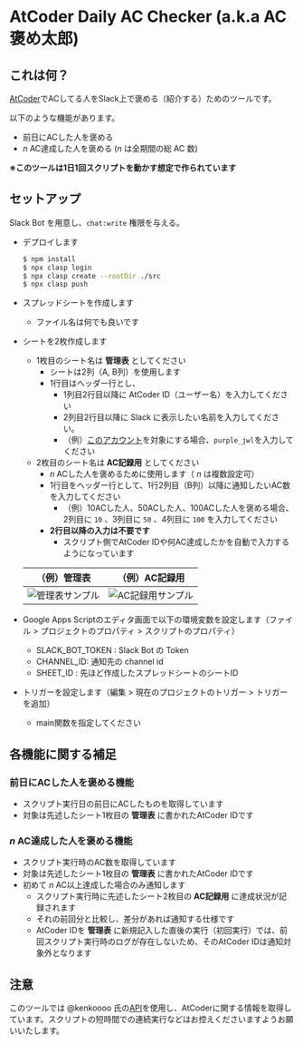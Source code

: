# AtCoder Daily AC Checker (a.k.a AC褒め太郎)

## これは何？

[AtCoder](https://atcoder.jp/)でACしてる人をSlack上で褒める（紹介する）ためのツールです。

以下のような機能があります。

- 前日にACした人を褒める
- _n_ AC達成した人を褒める (_n_ は全期間の総 AC 数)

__※このツールは1日1回スクリプトを動かす想定で作られています__

## セットアップ

Slack Bot を用意し、`chat:write` 権限を与える。

- デプロイします
  ```sh
  $ npm install
  $ npx clasp login
  $ npx clasp create --rootDir ./src
  $ npx clasp push
  ```
- スプレッドシートを作成します
  - ファイル名は何でも良いです
- シートを2枚作成します
  - 1枚目のシート名は __管理表__ としてください
    - シートは2列（A, B列）を使用します
    - 1行目はヘッダー行とし、
      - 1列目2行目以降に AtCoder ID（ユーザー名）を入力してください
      - 2列目2行目以降に Slack に表示したい名前を入力してください。
      - （例）[このアカウント](https://atcoder.jp/users/purple_jwl)を対象にする場合、`purple_jwl`を入力してください
  - 2枚目のシート名は __AC記録用__ としてください
    - _n_ ACした人を褒めるために使用します（ _n_ は複数設定可）
    - 1行目をヘッダー行として、1行2列目（B列）以降に通知したいAC数を入力してください
      - （例）10ACした人、50ACした人、100ACした人を褒める場合、2列目に `10` 、3列目に `50` 、4列目に `100` を入力してください
    - __2行目以降の入力は不要です__
      - スクリプト側でAtCoder IDや何AC達成したかを自動で入力するようになっています

  | （例）管理表 | （例）AC記録用 |
  | :-: | :-: |
  | ![管理表サンプル](img/sample1.png) | ![AC記録用サンプル](img/sample2.png) |
- Google Apps Scriptのエディタ画面で以下の環境変数を設定します（ファイル > プロジェクトのプロパティ > スクリプトのプロパティ）
  - SLACK_BOT_TOKEN : Slack Bot の Token
  - CHANNEL_ID: 通知先の channel id
  - SHEET_ID : 先ほど作成したスプレッドシートのシートID
- トリガーを設定します（編集 > 現在のプロジェクトのトリガー > トリガーを追加）
  - main関数を指定してください

## 各機能に関する補足

### 前日にACした人を褒める機能

- スクリプト実行日の前日にACしたものを取得しています
- 対象は先述したシート1枚目の __管理表__ に書かれたAtCoder IDです

### _n_ AC達成した人を褒める機能

- スクリプト実行時のAC数を取得しています
- 対象は先述したシート1枚目の __管理表__ に書かれたAtCoder IDです
- 初めて _n_ AC以上達成した場合のみ通知します
  - スクリプト実行時に先述したシート2枚目の __AC記録用__ に達成状況が記録されます
  - それの前回分と比較し、差分があれば通知する仕様です
  - AtCoder IDを __管理表__ に新規記入した直後の実行（初回実行）では、前回スクリプト実行時のログが存在しないため、そのAtCoder IDは通知対象外となります

## 注意

このツールでは @kenkoooo 氏の[API](https://github.com/kenkoooo/AtCoderProblems)を使用し、AtCoderに関する情報を取得しています。スクリプトの短時間での連続実行などはお控えくださいますようお願いいたします。
